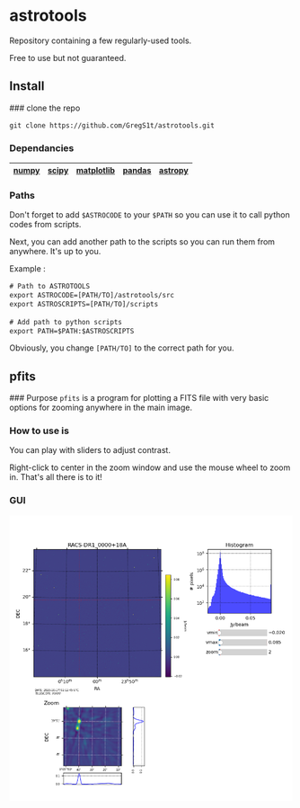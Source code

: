 # astrotools

Repository containing a few regularly-used tools. 

Free to use but not guaranteed. 

## Install

### clone the repo

```
git clone https://github.com/GregS1t/astrotools.git
```

### Dependancies

| [numpy](https://numpy.org/) | [scipy](https://www.scipy.org/) | [matplotlib](https://matplotlib.org/) | [pandas](https://pandas.pydata.org/) | [astropy](https://www.astropy.org/) 
| :-----: | :-----: | :----------: | :------: | :--------: |  


### Paths

Don't forget to add `$ASTROCODE` to your `$PATH` so you can use it to call python codes from scripts.

Next, you can add another path to the scripts so you can run them from anywhere. It's up to you.

Example : 

```
# Path to ASTROTOOLS
export ASTROCODE=[PATH/TO]/astrotools/src
export ASTROSCRIPTS=[PATH/TO]/scripts

# Add path to python scripts
export PATH=$PATH:$ASTROSCRIPTS
```

Obviously, you change `[PATH/TO]` to the correct path for you.


## pfits

### Purpose
`pfits`  is a program for plotting a FITS file with very basic options for zooming anywhere in the main image.

### How to use is
You can play with sliders to adjust contrast. 

Right-click to center in the zoom window and use the mouse wheel to zoom in. That's all there is to it! 

### GUI

![pfits screen shot](./img/pfits_screenshot_1.png)


